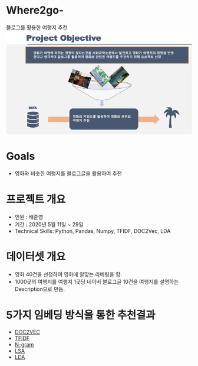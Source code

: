 # Where2go-
블로그를 활용한 여행지 추천
<img src="https://github.com/BAEintelli/Where2go-/blob/master/img/objectiv.png">
# Goals
- 영화와 비슷한 여행지를 블로그글을 활용하여 추천

# 프로젝트 개요
- 인원 : 배준영 
- 기간 : 2020년 5월 11일 ~ 29일
- Technical Skills: Python, Pandas, Numpy, TFIDF, DOC2Vec, LDA

# 데이터셋 개요
- 영화 40건을 선정하여 영화에 알맞는 라베링을 함.
- 1000곳의 여행지를 여행지 1곳당 네이버 블로그글 10건을 여행지를 설명하는 Description으로 만듬.

# 5가지 임베딩 방식을 통한 추천결과

 - [DOC2VEC](https://github.com/BAEintelli/Where2go-/blob/master/DOC2Vec/README.md)
 - [TFIDF](https://github.com/BAEintelli/Where2go-/blob/master/TFIDF/README.md)
 - [N-gram](https://github.com/BAEintelli/Where2go-/blob/master/N-gram/README.md)
 - [LSA](https://github.com/BAEintelli/Where2go-/blob/master/LSA/README.md)
 - [LDA](https://github.com/BAEintelli/Where2go-/blob/master/LDA/README.md)
